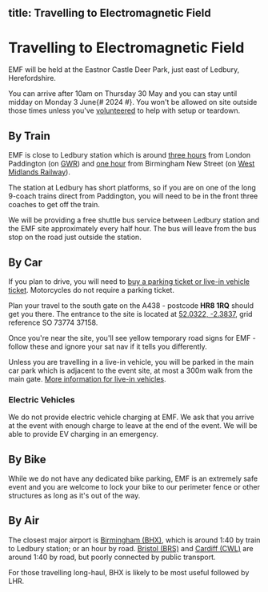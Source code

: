 title: Travelling to Electromagnetic Field
---
# Travelling to Electromagnetic Field

EMF will be held at the Eastnor Castle Deer Park, just east of Ledbury, Herefordshire.

You can arrive after 10am on Thursday 30 May and you can stay until midday on Monday 3 June{# 2024 #}. You won't be allowed on site outside those times unless you've [volunteered](/volunteering) to help with setup or teardown.

## By Train
EMF is close to Ledbury station which is around [three hours](https://traintimes.org.uk/london+paddington/ledbury/) from London Paddington (on [GWR](https://www.gwr.com)) and [one hour](https://traintimes.org.uk/birmingham+new+street/ledbury) from Birmingham New Street (on [West Midlands Railway](https://www.westmidlandsrailway.co.uk/)).

The station at Ledbury has short platforms, so if you are on one of the long 9-coach trains direct from Paddington, you will need to be in the front three coaches to get off the train.

We will be providing a free shuttle bus service between Ledbury station and the EMF site approximately every half hour. The bus will leave from the bus stop on the road just outside the station.

## By Car
If you plan to drive, you will need to [buy a parking ticket or live-in vehicle ticket](/tickets/other). Motorcycles do not require a parking ticket. 

Plan your travel to the south gate on the A438 - postcode **HR8 1RQ** should get you there. The entrance to the site is located at [52.0322, -2.3837](geo:52.03222,-2.3837), grid reference SO 73774 37158.

Once you're near the site, you'll see yellow temporary road signs for EMF - follow these and ignore your sat nav if it tells you differently.

Unless you are travelling in a live-in vehicle, you will be parked in the main car park which is adjacent to the event site, at most a 300m walk from the main gate. [More information for live-in vehicles](/about/live-in-vehicles).

 <!-- We encourage attendees to carpool where possible. There's a [lift sharing](https://wiki.emfcamp.org/wiki/Location/Lift_sharing) page on the wiki to find other people on the same route. -->

### Electric Vehicles
We do not provide electric vehicle charging at EMF. We ask that you arrive at the event with enough charge to leave at the end of the event. We will be able to provide EV charging in an emergency.

## By Bike

While we do not have any dedicated bike parking, EMF is an extremely safe event and you are welcome to lock your bike to our perimeter fence or other structures as long as it's out of the way.

## By Air
The closest major airport is [Birmingham (BHX)](https://en.wikipedia.org/wiki/Birmingham_Airport), which is around 1:40 by train to Ledbury station; or an hour by road. [Bristol (BRS)](https://en.wikipedia.org/wiki/Bristol_Airport) and [Cardiff (CWL)](https://en.wikipedia.org/wiki/Cardiff_Airport) are around 1:40 by road, but poorly connected by public transport.

For those travelling long-haul, BHX is likely to be most useful followed by LHR.